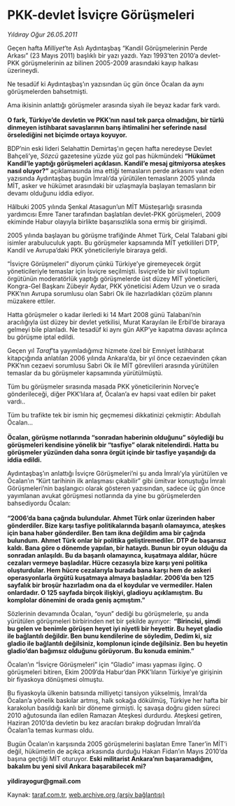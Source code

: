 # PKK-devlet İsviçre Görüşmeleri

*Yıldıray Oğur 26.05.2011*

<div class="yazi"><p>Geçen hafta <i>Milliyet</i>’te Aslı Aydıntaşbaş “Kandil Görüşmelerinin Perde Arkası” (23 Mayıs 2011) başlıklı bir yazı yazdı. Yazı 1993’ten 2010’a devlet-PKK görüşmelerinin az bilinen 2005-2009 arasındaki kayıp halkası üzerineydi.</p>
<p>Ne tesadüf ki Aydıntaşbaş’ın yazısından üç gün önce Öcalan da aynı görüşmelerden bahsetmişti.</p>
<p>Ama ikisinin anlattığı görüşmeler arasında siyah ile beyaz kadar fark vardı.<br/><br/><b>O fark, Türkiye’de devletin ve PKK’nın nasıl tek parça olmadığını, bir türlü dinmeyen istihbarat savaşlarının barış ihtimalini her seferinde nasıl örselediğini net biçimde ortaya koyuyor.</b></p>
<p>BDP’nin eski lideri Selahattin Demirtaş’ın geçen hafta neredeyse Devlet Bahçeli’ye, <i>Sözcü</i> gazetesine yüzde yüz gol pas hükmündeki <b>“Hükümet Kandil’le yaptığı görüşmeleri açıklasın. </b><b>Kandil’e mesaj gitmiyorsa ateşkes nasıl oluyor?</b><b>”</b> açıklamasında ima ettiği temasların perde arkasını vaat eden yazısında Aydıntaşbaş bugün İmralı’da yürütülen temasların 2005 yılında MİT, asker ve hükümet arasındaki bir uzlaşmayla başlayan temasların bir devamı olduğunu iddia ediyor. </p>
<p>Hâlbuki 2005 yılında Şenkal Atasagun’un MİT Müsteşarlığı sırasında yardımcısı Emre Taner tarafından başlatılan devlet-PKK görüşmeleri, 2009 ekiminde Habur olayıyla birlikte başarısızlıkla sona ermiş bir girişimdi.</p>
<p>2005 yılında başlayan bu görüşme trafiğinde Ahmet Türk, Celal Talabani gibi isimler arabuluculuk yaptı. Bu görüşmeler kapsamında MİT yetkilileri DTP, Kandil ve Avrupa’daki PKK yöneticileriyle biraraya geldi.</p>
<p>“İsviçre Görüşmeleri” diyorum çünkü Türkiye’ye giremeyecek örgüt yöneticileriyle temaslar için İsviçre seçilmişti. İsviçre’de bir sivil toplum örgütünün moderatörlük yaptığı görüşmelerde üst düzey MİT yöneticileri, Kongra-Gel Başkanı Zübeyir Aydar, PKK yöneticisi Adem Uzun ve o sırada PKK’nın Avrupa sorumlusu olan Sabri Ok ile hazırladıkları çözüm planını müzakere ettiler.</p>
<p>Hatta görüşmeler o kadar ilerledi ki 14 Mart 2008 günü Talabani’nin aracılığıyla üst düzey bir devlet yetkilisi, Murat Karayılan ile Erbil’de biraraya gelmeyi bile planladı. Ne tesadüf ki aynı gün AKP’ye kapatma davası açılınca bu görüşme iptal edildi. </p>
<p>Geçen yıl <i>Taraf</i>’ta yayımladığımız hizmete özel bir Emniyet İstihbarat kitapçığında anlatılan 2006 yılında Ankara’da, bir yıl önce cezaevinden çıkan PKK’nın cezaevi sorumlusu Sabri Ok ile MİT görevlileri arasında yürütülen temaslar da bu görüşmeler kapsamında yürütülmüştü.</p>
<p>Tüm bu görüşmeler sırasında masada PKK yöneticilerinin Norveç’e gönderileceği, diğer PKK’lılara af, Öcalan’a ev hapsi vaat edilen bir paket vardı.. </p>
<p>Tüm bu trafikte tek bir ismin hiç geçmemesi dikkatinizi çekmiştir: Abdullah Öcalan...<br/><br/><b>Öcalan, görüşme notlarında “sonradan haberinin olduğunu” söylediği bu görüşmeleri kendisine yönelik bir “tasfiye” olarak nitelendirdi. Hatta bu görüşmeler yüzünden daha sonra örgüt içinde bir tasfiye yaşandığı da iddia edildi.</b></p>
<p>Aydıntaşbaş’ın anlattığı İsviçre Görüşmeleri’ni şu anda İmralı’yla yürütülen ve Öcalan’ın “Kürt tarihinin ilk anlaşması çıkabilir” gibi ümitvar konuştuğu İmralı Görüşmeleri’nin başlangıcı olarak gösteren yazısından, sadece üç gün önce yayımlanan avukat görüşmesi notlarında da yine bu görüşmelerden bahsediyordu Öcalan: <br/><br/><b>“2006’da bana çağrıda bulundular. Ahmet Türk onlar üzerinden haber gönderdiler. Bize karşı tasfiye politikalarında başarılı olamayınca, ateşkes için bana haber gönderdiler. Ben tam ikna değildim ama bir çağrıda bulundum. Ahmet Türk onlar bir politika geliştiremediler. DTP de başarısız kaldı. Bana göre o dönemde yapılan, bir hataydı. Bunun bir oyun olduğu da sonradan anlaşıldı. Bu da başarılı olamayınca, kuşatmaya aldılar, hücre cezaları vermeye başladılar. Hücre cezasıyla bize karşı yeni politika oluşturdular. Hem hücre cezalarıyla burada bana karşı hem de askeri operasyonlarla örgütü kuşatmaya almaya başladılar. 2006’da ben 125 sayfalık bir broşür hazırladım ona da el koydular ve vermediler. Halen onlardadır. O 125 sayfada birçok ilişkiyi, gladioyu açıklamıştım. Bu komplolar dönemini de orada geniş açmıştım.”</b></p>
<p>Sözlerinin devamında Öcalan, “oyun” dediği bu görüşmelerle, şu anda yürütülen görüşmeleri birbirinden net bir şekilde ayırıyor:<b>  “Birincisi, şimdi bu gelen ve benimle görüşen heyet iyi niyetli bir heyettir. Bu heyet gladio ile bağlantılı değildir. Ben bunu kendilerine de söyledim, Dedim ki, siz gladio ile bağlantılı değilsiniz, komplonun içinde değilsiniz. Ben bu heyetin gladio’dan bağımsız olduğunu görüyorum. Bu konuda eminim.”</b></p>
<p>Öcalan’ın “İsviçre Görüşmeleri” için “Gladio” iması yapması ilginç. O görüşmeleri bitiren, Ekim 2009’da Habur’dan PKK’lıların Türkiye’ye girişinin bir fiyaskoya dönüşmesi olmuştu.</p>
<p>Bu fiyaskoyla ülkenin batısında milliyetçi tansiyon yükselmiş, İmralı’da Öcalan’a yönelik baskılar artmış, halk sokağa dökülmüş, Türkiye her hafta bir karakolun basıldığı kanlı bir döneme girmişti. İç savaşa doğru giden süreci 2010 ağutosunda ilan edilen Ramazan Ateşkesi durdurdu. Ateşkesi getiren, Haziran 2010’da devletin bu kez aracıları bırakıp doğrudan İmralı’da Öcalan’la temas kurması oldu. </p>
<p>Bugün Öcalan’ın karşısında 2005 görüşmelerini başlatan Emre Taner’in MİT’i değil, hükümetin de açıkça arkasında durduğu Hakan Fidan’ın Mayıs 2010’da başına geçtiği MİT oturuyor. <b>Eski militarist Ankara’nın başaramadığını, bakalım bu yeni sivil Ankara başarabilecek mi?<br/><br/></b><b>yildirayogur@gmail.com</b></p>
</div>

Kaynak: [taraf.com.tr](http://www.taraf.com.tr/yildiray-ogur/makale-pkk-devlet-isvicre-gorusmeleri.htm), [web.archive.org (arşiv bağlantısı)](http://web.archive.org/web/20130709203211/http://www.taraf.com.tr/yildiray-ogur/makale-pkk-devlet-isvicre-gorusmeleri.htm)
